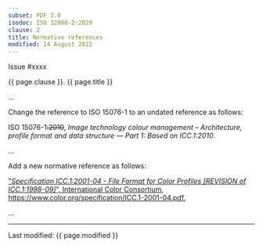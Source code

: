 ```yaml
---
subset: PDF 2.0
isodoc: ISO 32000-2:2020
clause: 2
title: Normative references
modified: 14 August 2022
---
```


<link rel="stylesheet" href="../assets/iso-style.css">
<div class="isostyle">
<div class="fixedpopup" id="issuelink">
    Issue #xxxx
</div>

<p class="fake-h1">{{ page.clause }}. {{ page.title }}</p>

<p>...</p>

<p class="location">Change the reference to ISO 15076-1 to an undated reference as follows:</p>

<p>ISO 15076-1<del onMouseEnter="mouseEnter(this)" data-issue="181" data-iso="submitted">:2010</del>, <i>Image technology colour management – Architecture, profile format and data structure — Part 1: Based on ICC.1:2010</i>.</p>

<p>...</p>

<p class="location">Add a new normative reference as follows:</p>

<p><ins onMouseEnter="mouseEnter(this)" data-issue="181" data-iso="submitted">"<i>Specification ICC.1:2001-04 - File Format for Color Profiles [REVISION of ICC.1:1998-09]</i>", International Color Consortium, <a href="https://www.color.org/specification/ICC.1-2001-04.pdf">https://www.color.org/specification/ICC.1-2001-04.pdf</a>.</ins></p>

<p>...</p>

</div>


<hr>
<p class="footnote">Last modified: {{ page.modified }}</p>
